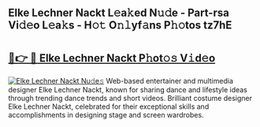 ## Elke Lechner Nackt L𝚎a𝚔ed N𝚞𝚍e - Part-rsa Vi𝚍𝚎o L𝚎a𝚔s - H𝚘𝚝 O𝚗𝚕yf𝚊ns P𝚑𝚘tos tz7hE

# <h2><a href="http://kf1pvu3.oniu.top/?m=Elke+Lechner+Nackt">🔗👉 🔴 Elke Lechner Nackt P𝚑ot𝚘𝚜 V𝚒d𝚎o</a></h2>

[![Elke Lechner Nackt Nu𝚍e𝚜](https://i.imgur.com/0qMVB7G.gif)](http://kf1pvu3.oniu.top/?m=Elke+Lechner+Nackt)
Web-based entertainer and multimedia designer Elke Lechner Nackt, known for sharing dance and lifestyle ideas through trending dance trends and short videos. Brilliant costume designer Elke Lechner Nackt, celebrated for their exceptional skills and accomplishments in designing stage and screen wardrobes.  
